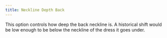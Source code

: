 ```yaml
---
title: Neckline Depth Back
---
```


This option controls how deep the back neckline is. A historical shift would be low enough to be below the neckline of the dress it goes under. 

